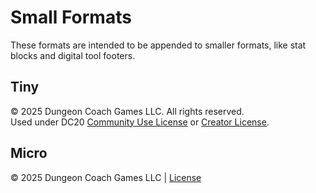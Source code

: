 # Small Formats

These formats are intended to be appended to smaller formats, like stat blocks and digital tool footers.

## Tiny

© 2025 Dungeon Coach Games LLC. All rights reserved.  
Used under DC20 [Community Use License](https://thedungeoncoach.com/dc20-community-use-license) or [Creator License](https://thedungeoncoach.com/dc20-creator-license).

## Micro

© 2025 Dungeon Coach Games LLC | [License](thedungeoncoach.com/dc20-license)
